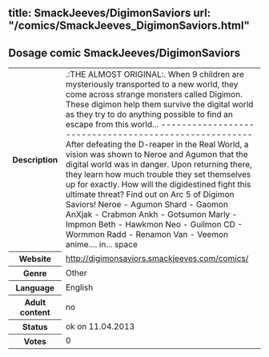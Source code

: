 title: SmackJeeves/DigimonSaviors
url: "/comics/SmackJeeves_DigimonSaviors.html"
---
Dosage comic SmackJeeves/DigimonSaviors
-----------------------------------------

<table class="comicinfo">
<tr>
<th>Description</th><td>.:THE ALMOST ORIGINAL:. When 9 children are mysteriously transported to a new world, they come across strange monsters called Digimon. These digimon help them survive the digital world as they try to do anything possible to find an escape from this world... ------------------------------------------------------ After defeating the D-reaper in the Real World, a vision was shown to Neroe and Agumon that the digital world was in danger. Upon returning there, they learn how much trouble they set themselves up for exactly. How will the digidestined fight this ultimate threat? Find out on Arc 5 of Digimon Saviors! Neroe - Agumon Shard - Gaomon AnXjak - Crabmon Ankh - Gotsumon Marly - Impmon Beth - Hawkmon Neo - Guilmon CD - Wormmon Radd - Renamon Van - Veemon anime.... in... space</td>
</tr>
<tr>
<th>Website</th><td><a href="http://digimonsaviors.smackjeeves.com/comics/">http://digimonsaviors.smackjeeves.com/comics/</a></td>
</tr>
<tr>
<th>Genre</th><td>Other</td>
</tr>
<tr>
<th>Language</th><td>English</td>
</tr>
<tr>
<th>Adult content</th><td>no</td>
</tr>
<tr>
<th>Status</th><td>ok on 11.04.2013</td>
</tr>
<tr>
<th>Votes</th><td>0</div></td>
</tr>
</table>
